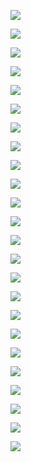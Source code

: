 ![](https://assets.ng-tech.icu/book/%E6%95%B0%E5%AD%A6%E8%A6%81%E7%B4%A0/%E4%B8%87%E7%89%A9%E7%9A%86%E6%95%B0/Book3_Ch01_%E4%B8%87%E7%89%A9%E7%9A%86%E6%95%B0_01.png)

![](https://assets.ng-tech.icu/book/%E6%95%B0%E5%AD%A6%E8%A6%81%E7%B4%A0/%E4%B8%87%E7%89%A9%E7%9A%86%E6%95%B0/Book3_Ch01_%E4%B8%87%E7%89%A9%E7%9A%86%E6%95%B0_02.png)

![](https://assets.ng-tech.icu/book/%E6%95%B0%E5%AD%A6%E8%A6%81%E7%B4%A0/%E4%B8%87%E7%89%A9%E7%9A%86%E6%95%B0/Book3_Ch01_%E4%B8%87%E7%89%A9%E7%9A%86%E6%95%B0_03.png)

![](https://assets.ng-tech.icu/book/%E6%95%B0%E5%AD%A6%E8%A6%81%E7%B4%A0/%E4%B8%87%E7%89%A9%E7%9A%86%E6%95%B0/Book3_Ch01_%E4%B8%87%E7%89%A9%E7%9A%86%E6%95%B0_04.png)

![](https://assets.ng-tech.icu/book/%E6%95%B0%E5%AD%A6%E8%A6%81%E7%B4%A0/%E4%B8%87%E7%89%A9%E7%9A%86%E6%95%B0/Book3_Ch01_%E4%B8%87%E7%89%A9%E7%9A%86%E6%95%B0_05.png)

![](https://assets.ng-tech.icu/book/%E6%95%B0%E5%AD%A6%E8%A6%81%E7%B4%A0/%E4%B8%87%E7%89%A9%E7%9A%86%E6%95%B0/Book3_Ch01_%E4%B8%87%E7%89%A9%E7%9A%86%E6%95%B0_06.png)

![](https://assets.ng-tech.icu/book/%E6%95%B0%E5%AD%A6%E8%A6%81%E7%B4%A0/%E4%B8%87%E7%89%A9%E7%9A%86%E6%95%B0/Book3_Ch01_%E4%B8%87%E7%89%A9%E7%9A%86%E6%95%B0_07.png)

![](https://assets.ng-tech.icu/book/%E6%95%B0%E5%AD%A6%E8%A6%81%E7%B4%A0/%E4%B8%87%E7%89%A9%E7%9A%86%E6%95%B0/Book3_Ch01_%E4%B8%87%E7%89%A9%E7%9A%86%E6%95%B0_08.png)

![](https://assets.ng-tech.icu/book/%E6%95%B0%E5%AD%A6%E8%A6%81%E7%B4%A0/%E4%B8%87%E7%89%A9%E7%9A%86%E6%95%B0/Book3_Ch01_%E4%B8%87%E7%89%A9%E7%9A%86%E6%95%B0_09.png)

![](https://assets.ng-tech.icu/book/%E6%95%B0%E5%AD%A6%E8%A6%81%E7%B4%A0/%E4%B8%87%E7%89%A9%E7%9A%86%E6%95%B0/Book3_Ch01_%E4%B8%87%E7%89%A9%E7%9A%86%E6%95%B0_10.png)

![](https://assets.ng-tech.icu/book/%E6%95%B0%E5%AD%A6%E8%A6%81%E7%B4%A0/%E4%B8%87%E7%89%A9%E7%9A%86%E6%95%B0/Book3_Ch01_%E4%B8%87%E7%89%A9%E7%9A%86%E6%95%B0_11.png)

![](https://assets.ng-tech.icu/book/%E6%95%B0%E5%AD%A6%E8%A6%81%E7%B4%A0/%E4%B8%87%E7%89%A9%E7%9A%86%E6%95%B0/Book3_Ch01_%E4%B8%87%E7%89%A9%E7%9A%86%E6%95%B0_12.png)

![](https://assets.ng-tech.icu/book/%E6%95%B0%E5%AD%A6%E8%A6%81%E7%B4%A0/%E4%B8%87%E7%89%A9%E7%9A%86%E6%95%B0/Book3_Ch01_%E4%B8%87%E7%89%A9%E7%9A%86%E6%95%B0_13.png)

![](https://assets.ng-tech.icu/book/%E6%95%B0%E5%AD%A6%E8%A6%81%E7%B4%A0/%E4%B8%87%E7%89%A9%E7%9A%86%E6%95%B0/Book3_Ch01_%E4%B8%87%E7%89%A9%E7%9A%86%E6%95%B0_14.png)

![](https://assets.ng-tech.icu/book/%E6%95%B0%E5%AD%A6%E8%A6%81%E7%B4%A0/%E4%B8%87%E7%89%A9%E7%9A%86%E6%95%B0/Book3_Ch01_%E4%B8%87%E7%89%A9%E7%9A%86%E6%95%B0_15.png)

![](https://assets.ng-tech.icu/book/%E6%95%B0%E5%AD%A6%E8%A6%81%E7%B4%A0/%E4%B8%87%E7%89%A9%E7%9A%86%E6%95%B0/Book3_Ch01_%E4%B8%87%E7%89%A9%E7%9A%86%E6%95%B0_16.png)

![](https://assets.ng-tech.icu/book/%E6%95%B0%E5%AD%A6%E8%A6%81%E7%B4%A0/%E4%B8%87%E7%89%A9%E7%9A%86%E6%95%B0/Book3_Ch01_%E4%B8%87%E7%89%A9%E7%9A%86%E6%95%B0_17.png)

![](https://assets.ng-tech.icu/book/%E6%95%B0%E5%AD%A6%E8%A6%81%E7%B4%A0/%E4%B8%87%E7%89%A9%E7%9A%86%E6%95%B0/Book3_Ch01_%E4%B8%87%E7%89%A9%E7%9A%86%E6%95%B0_18.png)

![](https://assets.ng-tech.icu/book/%E6%95%B0%E5%AD%A6%E8%A6%81%E7%B4%A0/%E4%B8%87%E7%89%A9%E7%9A%86%E6%95%B0/Book3_Ch01_%E4%B8%87%E7%89%A9%E7%9A%86%E6%95%B0_19.png)

![](https://assets.ng-tech.icu/book/%E6%95%B0%E5%AD%A6%E8%A6%81%E7%B4%A0/%E4%B8%87%E7%89%A9%E7%9A%86%E6%95%B0/Book3_Ch01_%E4%B8%87%E7%89%A9%E7%9A%86%E6%95%B0_20.png)

![](https://assets.ng-tech.icu/book/%E6%95%B0%E5%AD%A6%E8%A6%81%E7%B4%A0/%E4%B8%87%E7%89%A9%E7%9A%86%E6%95%B0/Book3_Ch01_%E4%B8%87%E7%89%A9%E7%9A%86%E6%95%B0_21.png)

![](https://assets.ng-tech.icu/book/%E6%95%B0%E5%AD%A6%E8%A6%81%E7%B4%A0/%E4%B8%87%E7%89%A9%E7%9A%86%E6%95%B0/Book3_Ch01_%E4%B8%87%E7%89%A9%E7%9A%86%E6%95%B0_22.png)

![](https://assets.ng-tech.icu/book/%E6%95%B0%E5%AD%A6%E8%A6%81%E7%B4%A0/%E4%B8%87%E7%89%A9%E7%9A%86%E6%95%B0/Book3_Ch01_%E4%B8%87%E7%89%A9%E7%9A%86%E6%95%B0_23.png)

![](https://assets.ng-tech.icu/book/%E6%95%B0%E5%AD%A6%E8%A6%81%E7%B4%A0/%E4%B8%87%E7%89%A9%E7%9A%86%E6%95%B0/Book3_Ch01_%E4%B8%87%E7%89%A9%E7%9A%86%E6%95%B0_24.png)

